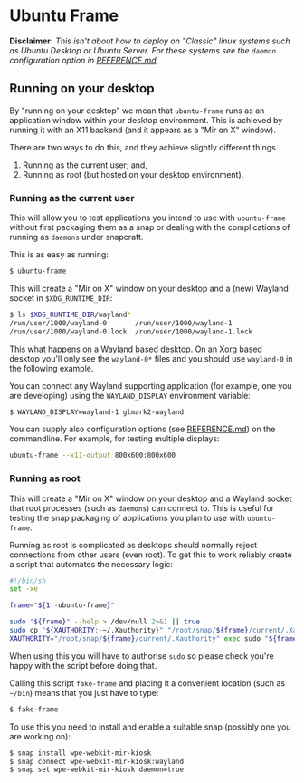 # Ubuntu Frame

**Disclaimer:** *This isn't about how to deploy on "Classic" linux systems such as Ubuntu Desktop or Ubuntu Server. For these systems see the `daemon` configuration option in [REFERENCE.md](REFERENCE.md)*

## Running on your desktop

By "running on your desktop" we mean that `ubuntu-frame` runs as an application window within your desktop environment. This is achieved by running it with an X11 backend (and it appears as a "Mir on X" window).

There are two ways to do this, and they achieve slightly different things.

1. Running as the current user; and,
2. Running as root (but hosted on your desktop environment).

### Running as the current user

This will allow you to test applications you intend to use with `ubuntu-frame` without first packaging them as a snap or dealing with the complications of running as `daemons` under snapcraft.

This is as easy as running:
```bash
$ ubuntu-frame
```
This will create a "Mir on X" window on your desktop and a (new) Wayland socket in `$XDG_RUNTIME_DIR`:
```bash
$ ls $XDG_RUNTIME_DIR/wayland*
/run/user/1000/wayland-0       /run/user/1000/wayland-1
/run/user/1000/wayland-0.lock  /run/user/1000/wayland-1.lock
```
This what happens on a Wayland based desktop. On an Xorg based desktop you'll only see the `wayland-0*` files and you should use `wayland-0` in the following example.

You can connect any Wayland supporting application (for example, one you are developing) using the `WAYLAND_DISPLAY` environment variable:
```bash
$ WAYLAND_DISPLAY=wayland-1 glmark2-wayland
```

You can supply also configuration options (see [REFERENCE.md](REFERENCE.md)) on the commandline. For example, for testing multiple displays:
```bash
ubuntu-frame --x11-output 800x600:800x600
```

### Running as root

This will create a "Mir on X" window on your desktop and a Wayland socket that root processes (such as `daemons`) can connect to. This is useful for testing the snap packaging of applications you plan to use with `ubuntu-frame`.

Running as root is complicated as desktops should normally reject connections from other users (even root).
To get this to work reliably create a script that automates the necessary logic:
```bash
#!/bin/sh
set -xe

frame="${1:-ubuntu-frame}"

sudo "${frame}" --help > /dev/null 2>&1 || true
sudo cp "${XAUTHORITY:-~/.Xauthority}" "/root/snap/${frame}/current/.Xauthority"
XAUTHORITY="/root/snap/${frame}/current/.Xauthority" exec sudo "${frame}"
```
When using this you will have to authorise `sudo` so please check you're happy with the script before doing that.

Calling this script `fake-frame` and placing it a convenient location (such as `~/bin`) means that you just have to type:
```bash
$ fake-frame
```

To use this you need to install and enable a suitable snap (possibly one you are working on):
```bash
$ snap install wpe-webkit-mir-kiosk
$ snap connect wpe-webkit-mir-kiosk:wayland
$ snap set wpe-webkit-mir-kiosk daemon=true
```
